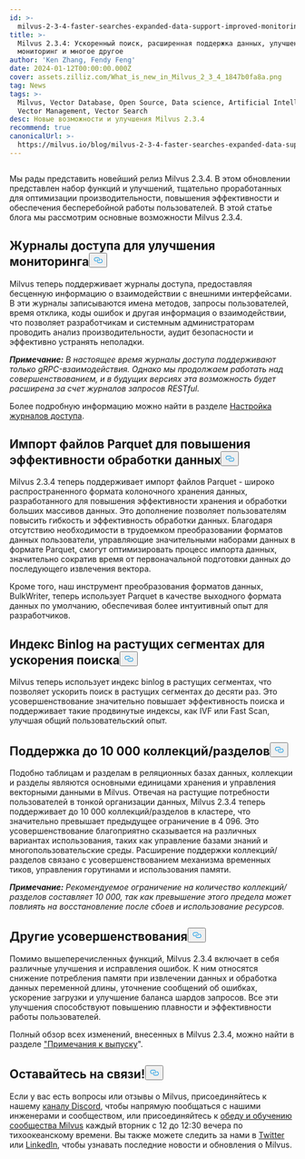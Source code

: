 ```yaml
---
id: >-
  milvus-2-3-4-faster-searches-expanded-data-support-improved-monitoring-and-more.md
title: >-
  Milvus 2.3.4: Ускоренный поиск, расширенная поддержка данных, улучшенный
  мониторинг и многое другое
author: 'Ken Zhang, Fendy Feng'
date: 2024-01-12T00:00:00.000Z
cover: assets.zilliz.com/What_is_new_in_Milvus_2_3_4_1847b0fa8a.png
tag: News
tags: >-
  Milvus, Vector Database, Open Source, Data science, Artificial Intelligence,
  Vector Management, Vector Search
desc: Новые возможности и улучшения Milvus 2.3.4
recommend: true
canonicalUrl: >-
  https://milvus.io/blog/milvus-2-3-4-faster-searches-expanded-data-support-improved-monitoring-and-more.md
---
```

<p>
  <span class="img-wrapper">
    <img translate="no" src="https://assets.zilliz.com/What_is_new_in_Milvus_2_3_4_1847b0fa8a.png" alt="" class="doc-image" id="" />
    <span></span>
  </span>
</p>
<p>Мы рады представить новейший релиз Milvus 2.3.4. В этом обновлении представлен набор функций и улучшений, тщательно проработанных для оптимизации производительности, повышения эффективности и обеспечения бесперебойной работы пользователей. В этой статье блога мы рассмотрим основные возможности Milvus 2.3.4.</p>
<h2 id="Access-logs-for-improved-monitoring" class="common-anchor-header">Журналы доступа для улучшения мониторинга<button data-href="#Access-logs-for-improved-monitoring" class="anchor-icon" translate="no">
      <svg translate="no"
        aria-hidden="true"
        focusable="false"
        height="20"
        version="1.1"
        viewBox="0 0 16 16"
        width="16"
      >
        <path
          fill="#0092E4"
          fill-rule="evenodd"
          d="M4 9h1v1H4c-1.5 0-3-1.69-3-3.5S2.55 3 4 3h4c1.45 0 3 1.69 3 3.5 0 1.41-.91 2.72-2 3.25V8.59c.58-.45 1-1.27 1-2.09C10 5.22 8.98 4 8 4H4c-.98 0-2 1.22-2 2.5S3 9 4 9zm9-3h-1v1h1c1 0 2 1.22 2 2.5S13.98 12 13 12H9c-.98 0-2-1.22-2-2.5 0-.83.42-1.64 1-2.09V6.25c-1.09.53-2 1.84-2 3.25C6 11.31 7.55 13 9 13h4c1.45 0 3-1.69 3-3.5S14.5 6 13 6z"
        ></path>
      </svg>
    </button></h2><p>Milvus теперь поддерживает журналы доступа, предоставляя бесценную информацию о взаимодействии с внешними интерфейсами. В эти журналы записываются имена методов, запросы пользователей, время отклика, коды ошибок и другая информация о взаимодействии, что позволяет разработчикам и системным администраторам проводить анализ производительности, аудит безопасности и эффективно устранять неполадки.</p>
<p><strong><em>Примечание:</em></strong> <em>В настоящее время журналы доступа поддерживают только gRPC-взаимодействия. Однако мы продолжаем работать над совершенствованием, и в будущих версиях эта возможность будет расширена за счет журналов запросов RESTful.</em></p>
<p>Более подробную информацию можно найти в разделе <a href="https://milvus.io/docs/configure_access_logs.md">Настройка журналов доступа</a>.</p>
<h2 id="Parquet-file-imports-for-enhanced-data-processing-efficiency" class="common-anchor-header">Импорт файлов Parquet для повышения эффективности обработки данных<button data-href="#Parquet-file-imports-for-enhanced-data-processing-efficiency" class="anchor-icon" translate="no">
      <svg translate="no"
        aria-hidden="true"
        focusable="false"
        height="20"
        version="1.1"
        viewBox="0 0 16 16"
        width="16"
      >
        <path
          fill="#0092E4"
          fill-rule="evenodd"
          d="M4 9h1v1H4c-1.5 0-3-1.69-3-3.5S2.55 3 4 3h4c1.45 0 3 1.69 3 3.5 0 1.41-.91 2.72-2 3.25V8.59c.58-.45 1-1.27 1-2.09C10 5.22 8.98 4 8 4H4c-.98 0-2 1.22-2 2.5S3 9 4 9zm9-3h-1v1h1c1 0 2 1.22 2 2.5S13.98 12 13 12H9c-.98 0-2-1.22-2-2.5 0-.83.42-1.64 1-2.09V6.25c-1.09.53-2 1.84-2 3.25C6 11.31 7.55 13 9 13h4c1.45 0 3-1.69 3-3.5S14.5 6 13 6z"
        ></path>
      </svg>
    </button></h2><p>Milvus 2.3.4 теперь поддерживает импорт файлов Parquet - широко распространенного формата колоночного хранения данных, разработанного для повышения эффективности хранения и обработки больших массивов данных. Это дополнение позволяет пользователям повысить гибкость и эффективность обработки данных. Благодаря отсутствию необходимости в трудоемком преобразовании форматов данных пользователи, управляющие значительными наборами данных в формате Parquet, смогут оптимизировать процесс импорта данных, значительно сократив время от первоначальной подготовки данных до последующего извлечения вектора.</p>
<p>Кроме того, наш инструмент преобразования форматов данных, BulkWriter, теперь использует Parquet в качестве выходного формата данных по умолчанию, обеспечивая более интуитивный опыт для разработчиков.</p>
<h2 id="Binlog-index-on-growing-segments-for-faster-searches" class="common-anchor-header">Индекс Binlog на растущих сегментах для ускорения поиска<button data-href="#Binlog-index-on-growing-segments-for-faster-searches" class="anchor-icon" translate="no">
      <svg translate="no"
        aria-hidden="true"
        focusable="false"
        height="20"
        version="1.1"
        viewBox="0 0 16 16"
        width="16"
      >
        <path
          fill="#0092E4"
          fill-rule="evenodd"
          d="M4 9h1v1H4c-1.5 0-3-1.69-3-3.5S2.55 3 4 3h4c1.45 0 3 1.69 3 3.5 0 1.41-.91 2.72-2 3.25V8.59c.58-.45 1-1.27 1-2.09C10 5.22 8.98 4 8 4H4c-.98 0-2 1.22-2 2.5S3 9 4 9zm9-3h-1v1h1c1 0 2 1.22 2 2.5S13.98 12 13 12H9c-.98 0-2-1.22-2-2.5 0-.83.42-1.64 1-2.09V6.25c-1.09.53-2 1.84-2 3.25C6 11.31 7.55 13 9 13h4c1.45 0 3-1.69 3-3.5S14.5 6 13 6z"
        ></path>
      </svg>
    </button></h2><p>Milvus теперь использует индекс binlog в растущих сегментах, что позволяет ускорить поиск в растущих сегментах до десяти раз. Это усовершенствование значительно повышает эффективность поиска и поддерживает такие продвинутые индексы, как IVF или Fast Scan, улучшая общий пользовательский опыт.</p>
<h2 id="Support-for-up-to-10000-collectionspartitions" class="common-anchor-header">Поддержка до 10 000 коллекций/разделов<button data-href="#Support-for-up-to-10000-collectionspartitions" class="anchor-icon" translate="no">
      <svg translate="no"
        aria-hidden="true"
        focusable="false"
        height="20"
        version="1.1"
        viewBox="0 0 16 16"
        width="16"
      >
        <path
          fill="#0092E4"
          fill-rule="evenodd"
          d="M4 9h1v1H4c-1.5 0-3-1.69-3-3.5S2.55 3 4 3h4c1.45 0 3 1.69 3 3.5 0 1.41-.91 2.72-2 3.25V8.59c.58-.45 1-1.27 1-2.09C10 5.22 8.98 4 8 4H4c-.98 0-2 1.22-2 2.5S3 9 4 9zm9-3h-1v1h1c1 0 2 1.22 2 2.5S13.98 12 13 12H9c-.98 0-2-1.22-2-2.5 0-.83.42-1.64 1-2.09V6.25c-1.09.53-2 1.84-2 3.25C6 11.31 7.55 13 9 13h4c1.45 0 3-1.69 3-3.5S14.5 6 13 6z"
        ></path>
      </svg>
    </button></h2><p>Подобно таблицам и разделам в реляционных базах данных, коллекции и разделы являются основными единицами хранения и управления векторными данными в Milvus. Отвечая на растущие потребности пользователей в тонкой организации данных, Milvus 2.3.4 теперь поддерживает до 10 000 коллекций/разделов в кластере, что значительно превышает предыдущее ограничение в 4 096. Это усовершенствование благоприятно сказывается на различных вариантах использования, таких как управление базами знаний и многопользовательские среды. Расширение поддержки коллекций/разделов связано с усовершенствованием механизма временных тиков, управления горутинами и использования памяти.</p>
<p><strong><em>Примечание:</em></strong> <em>Рекомендуемое ограничение на количество коллекций/разделов составляет 10 000, так как превышение этого предела может повлиять на восстановление после сбоев и использование ресурсов.</em></p>
<h2 id="Other-enhancements" class="common-anchor-header">Другие усовершенствования<button data-href="#Other-enhancements" class="anchor-icon" translate="no">
      <svg translate="no"
        aria-hidden="true"
        focusable="false"
        height="20"
        version="1.1"
        viewBox="0 0 16 16"
        width="16"
      >
        <path
          fill="#0092E4"
          fill-rule="evenodd"
          d="M4 9h1v1H4c-1.5 0-3-1.69-3-3.5S2.55 3 4 3h4c1.45 0 3 1.69 3 3.5 0 1.41-.91 2.72-2 3.25V8.59c.58-.45 1-1.27 1-2.09C10 5.22 8.98 4 8 4H4c-.98 0-2 1.22-2 2.5S3 9 4 9zm9-3h-1v1h1c1 0 2 1.22 2 2.5S13.98 12 13 12H9c-.98 0-2-1.22-2-2.5 0-.83.42-1.64 1-2.09V6.25c-1.09.53-2 1.84-2 3.25C6 11.31 7.55 13 9 13h4c1.45 0 3-1.69 3-3.5S14.5 6 13 6z"
        ></path>
      </svg>
    </button></h2><p>Помимо вышеперечисленных функций, Milvus 2.3.4 включает в себя различные улучшения и исправления ошибок. К ним относятся снижение потребления памяти при извлечении данных и обработка данных переменной длины, уточнение сообщений об ошибках, ускорение загрузки и улучшение баланса шардов запросов. Все эти улучшения способствуют повышению плавности и эффективности работы пользователей.</p>
<p>Полный обзор всех изменений, внесенных в Milvus 2.3.4, можно найти в разделе <a href="https://milvus.io/docs/release_notes.md#v234">"Примечания к выпуску</a>".</p>
<h2 id="Stay-connected" class="common-anchor-header">Оставайтесь на связи!<button data-href="#Stay-connected" class="anchor-icon" translate="no">
      <svg translate="no"
        aria-hidden="true"
        focusable="false"
        height="20"
        version="1.1"
        viewBox="0 0 16 16"
        width="16"
      >
        <path
          fill="#0092E4"
          fill-rule="evenodd"
          d="M4 9h1v1H4c-1.5 0-3-1.69-3-3.5S2.55 3 4 3h4c1.45 0 3 1.69 3 3.5 0 1.41-.91 2.72-2 3.25V8.59c.58-.45 1-1.27 1-2.09C10 5.22 8.98 4 8 4H4c-.98 0-2 1.22-2 2.5S3 9 4 9zm9-3h-1v1h1c1 0 2 1.22 2 2.5S13.98 12 13 12H9c-.98 0-2-1.22-2-2.5 0-.83.42-1.64 1-2.09V6.25c-1.09.53-2 1.84-2 3.25C6 11.31 7.55 13 9 13h4c1.45 0 3-1.69 3-3.5S14.5 6 13 6z"
        ></path>
      </svg>
    </button></h2><p>Если у вас есть вопросы или отзывы о Milvus, присоединяйтесь к нашему <a href="https://discord.com/invite/8uyFbECzPX">каналу Discord</a>, чтобы напрямую пообщаться с нашими инженерами и сообществом, или присоединяйтесь к <a href="https://discord.com/invite/RjNbk8RR4f">обеду и обучению сообщества Milvus</a> каждый вторник с 12 до 12:30 вечера по тихоокеанскому времени. Вы также можете следить за нами в <a href="https://twitter.com/milvusio">Twitter</a> или <a href="https://www.linkedin.com/company/the-milvus-project">LinkedIn</a>, чтобы узнавать последние новости и обновления о Milvus.</p>
